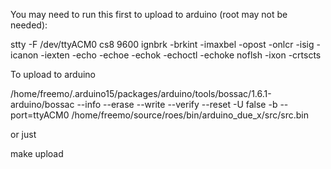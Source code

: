 You may need to run this first to upload to arduino (root may not be needed):

stty -F /dev/ttyACM0 cs8 9600 ignbrk -brkint -imaxbel -opost -onlcr -isig -icanon -iexten -echo -echoe -echok -echoctl -echoke noflsh -ixon -crtscts

To upload to arduino

/home/freemo/.arduino15/packages/arduino/tools/bossac/1.6.1-arduino/bossac --info --erase --write --verify --reset -U false -b --port=ttyACM0 /home/freemo/source/roes/bin/arduino_due_x/src/src.bin

or just

make upload
